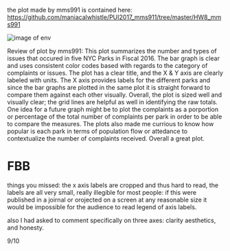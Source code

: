 
the plot made by mms991 is contained here: 
https://github.com/maniacalwhistle/PUI2017_mms911/tree/master/HW8_mms991

![image of env]( https://github.com/maniacalwhistle/PUI2017_mms911/blob/master/HW8_mms991/issuesinparks.png)


Review of plot by mms991: This plot summarizes the number and types of issues that occured in five NYC Parks in Fiscal 2016. The bar graph is clear and uses consistent color codes based with regards to the category of complaints or issues. The plot has a clear title, and the X & Y axis are clearly labeled with units. The X axis provides labels for the different parks and since the bar graphs are plotted in the same plot it is straight forward to compare them against each other visually. Overall, the plot is sized well and visually clear; the grid lines are helpful as well in identifying the raw totals. One idea for a future graph might be to plot the complaints as a porportion or percentage of the total number of complaints per park in order to be able to compare the measures. The plots also made me currious to know how popular is each park in terms of population flow or attedance to contextualize the number of complaints received.  Overall a great plot. 

# FBB 
things you missed: the x axis labels are cropped and thus hard to read, the labels are all very small, really illegible for most people: if this were published in a joirnal or orojected on a screen at any reasonable size it would be impossible for the audience to read legend of axis labels. 

also I had asked to comment specifically on three axes: clarity aesthetics, and honesty. 

9/10


